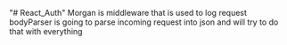 "# React_Auth" 
Morgan is middleware that is used to log request
bodyParser is going to parse incoming request into json and will try to do that with everything